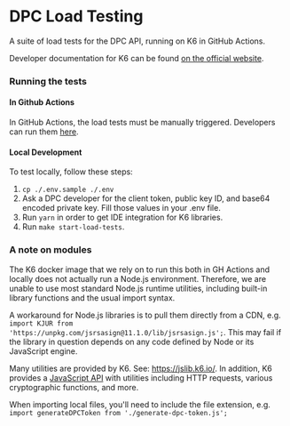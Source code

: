 # DPC Load Testing

A suite of load tests for the DPC API, running on K6 in GitHub Actions. 

Developer documentation for K6 can be found [on the official website](https://grafana.com/docs/k6/latest/). 

### Running the tests

#### In Github Actions

In GitHub Actions, the load tests must be manually triggered. Developers can run them [here](https://github.com/CMSgov/dpc-app/actions/workflows/dpc-load-test.yml).

#### Local Development

To test locally, follow these steps:
1. `cp ./.env.sample ./.env`
2. Ask a DPC developer for the client token, public key ID, and base64 encoded private key. Fill those values in your .env file.
3. Run `yarn` in order to get IDE integration for K6 libraries. 
4. Run `make start-load-tests`.

### A note on modules

The K6 docker image that we rely on to run this both in GH Actions and locally does not actually run a Node.js environment. Therefore, we are unable to use most standard Node.js runtime utilities, including built-in library functions and the usual import syntax. 

A workaround for Node.js libraries is to pull them directly from a CDN, e.g. `import KJUR from 'https://unpkg.com/jsrsasign@11.1.0/lib/jsrsasign.js';`. This may fail if the library in question depends on any code defined by Node or its JavaScript engine.

Many utilities are provided by K6. See: https://jslib.k6.io/. In addition, K6 provides a [JavaScript API](https://grafana.com/docs/k6/latest/javascript-api/) with utilities including HTTP requests, various cryptographic functions, and more.

When importing local files, you'll need to include the file extension, e.g. `import generateDPCToken from './generate-dpc-token.js';`
